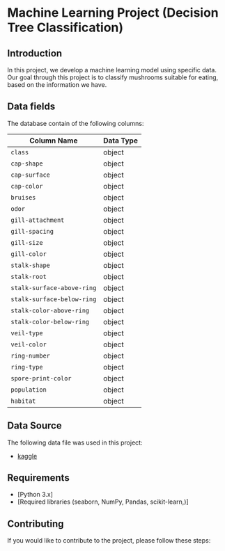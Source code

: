 # Machine Learning Project (Decision Tree Classification)

## Introduction
In this project, we develop a machine learning model using specific data. Our goal through this project is to classify mushrooms  suitable for eating, based on the information we have.

## Data fields

The database contain of the following columns:

| Column Name                | Data Type |
|----------------------------|-----------|
| `class`                    | object    |
| `cap-shape`                | object    |
| `cap-surface`              | object    |
| `cap-color`                | object    |
| `bruises`                  | object    |
| `odor`                     | object    |
| `gill-attachment`          | object    |
| `gill-spacing`             | object    |
| `gill-size`                | object    |
| `gill-color`               | object    |
| `stalk-shape`              | object    |
| `stalk-root`               | object    |
| `stalk-surface-above-ring` | object    |
| `stalk-surface-below-ring` | object    |
| `stalk-color-above-ring`   | object    |
| `stalk-color-below-ring`   | object    |
| `veil-type`                | object    |
| `veil-color`               | object    |
| `ring-number`              | object    |
| `ring-type`                | object    |
| `spore-print-color`        | object    |
| `population`               | object    |
| `habitat`                  | object    |


## Data Source
The following data file was used in this project:

- [kaggle](https://www.kaggle.com/datasets/uciml/mushroom-classification)


## Requirements
- [Python 3.x]
- [Required libraries (seaborn, NumPy, Pandas, scikit-learn,)]

## Contributing
If you would like to contribute to the project, please follow these steps:


